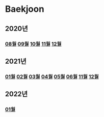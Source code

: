 # Baekjoon

## 2020년

### **[08월](2020년/2020-08) [09월](2020년/2020-09) [10월](2020년/2020-10) [11월](2020년/2020-11) [12월](2020년/2020-12)**

## 2021년

### **[01월](2021년/2021-01) [02월](2021년/2021-02) [03월](2021년/2021-03) [04월](2021년/2021-04) [05월](2021년/2021-05) [06월](2021년/2021-06) [11월](2021년/2021-11) [12월](2021년/2021-12)**

## 2022년

### **[01월](2022년/2022-01)**